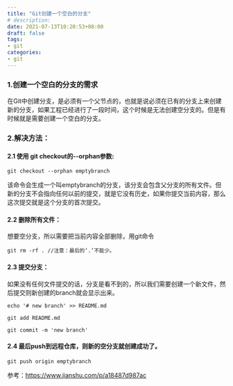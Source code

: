 ```yaml
---
title: "Git创建一个空白的分支"
# description:
date: 2021-07-13T10:20:53+08:00
draft: false
tags:
- git
categories:
- git
---
```



### 1.创建一个空白的分支的需求
在Git中创建分支，是必须有一个父节点的，也就是说必须在已有的分支上来创建新的分支，如果工程已经进行了一段时间，这个时候是无法创建空分支的。但是有时候就是需要创建一个空白的分支。

### 2.解决方法：
#### 2.1 使用 git checkout的--orphan参数:
```
git checkout --orphan emptybranch
```
该命令会生成一个叫emptybranch的分支，该分支会包含父分支的所有文件。但新的分支不会指向任何以前的提交，就是它没有历史，如果你提交当前内容，那么这次提交就是这个分支的首次提交。

#### 2.2 删除所有文件：
想要空分支，所以需要把当前内容全部删除，用git命令
```
git rm -rf . //注意：最后的‘.’不能少。
```
#### 2.3 提交分支：
如果没有任何文件提交的话，分支是看不到的，所以我们需要创建一个新文件，然后提交则新创建的branch就会显示出来。
```
echo '# new branch' >> README.md

git add README.md

git commit -m 'new branch'
```
#### 2.4 最后push到远程仓库，则新的空分支就创建成功了。
```
git push origin emptybranch
```


参考：https://www.jianshu.com/p/a18487d987ac

